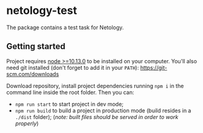 # netology-test

The package contains a test task for Netology.

## Getting started

Project requires [node >=10.13.0](https://nodejs.org/en/) to be installed on your computer. You'll also need git installed (don't forget to add it in your `PATH`): https://git-scm.com/downloads

Download repository, install project dependencies running `npm i` in the command line inside the root folder. Then you can: 
- `npm run start` to start project in dev mode; 
- `npm run build` to build a project in production mode (build resides in a `./dist` folder); (*note: built files should be served in order to work properly*)

